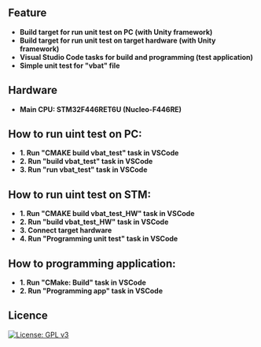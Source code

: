 
## Feature 
* **Build target for run unit test on PC (with Unity framework)**
* **Build target for run unit test on target hardware (with Unity framework)**
* **Visual Studio Code tasks for build and programming (test application)**
* **Simple unit test for "vbat" file**

## Hardware 
* **Main CPU: STM32F446RET6U (Nucleo-F446RE)**

## How to run uint test on PC:
* **1. Run "CMAKE build vbat_test" task in VSCode**
* **2. Run "build vbat_test" task in VSCode**
* **3. Run "run vbat_test" task in VSCode**

## How to run uint test on STM:
* **1. Run "CMAKE build vbat_test_HW" task in VSCode**
* **2. Run "build vbat_test_HW" task in VSCode**
* **3. Connect target hardware**
* **4. Run "Programming unit test" task in VSCode**

## How to programming application:
* **1. Run "CMake: Build" task in VSCode**
* **2. Run "Programming app" task in VSCode**



## Licence

[![License: GPL v3](https://img.shields.io/badge/License-GPLv3-blue.svg)](https://www.gnu.org/licenses/gpl-3.0)